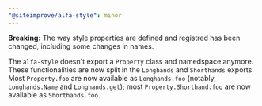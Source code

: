 ```yaml
---
"@siteimprove/alfa-style": minor
---
```


**Breaking:** The way style properties are defined and registred has been changed, including some changes in names.

The `alfa-style` doesn't export a `Property` class and namedspace anymore. These functionalities are now split in the `Longhands` and `Shorthands` exports. Most `Property.foo` are now available as `Longhands.foo` (notably, `Longhands.Name` and `Longhands.get`); most `Property.Shorthand.foo` are now available as `Shorthands.foo`.
